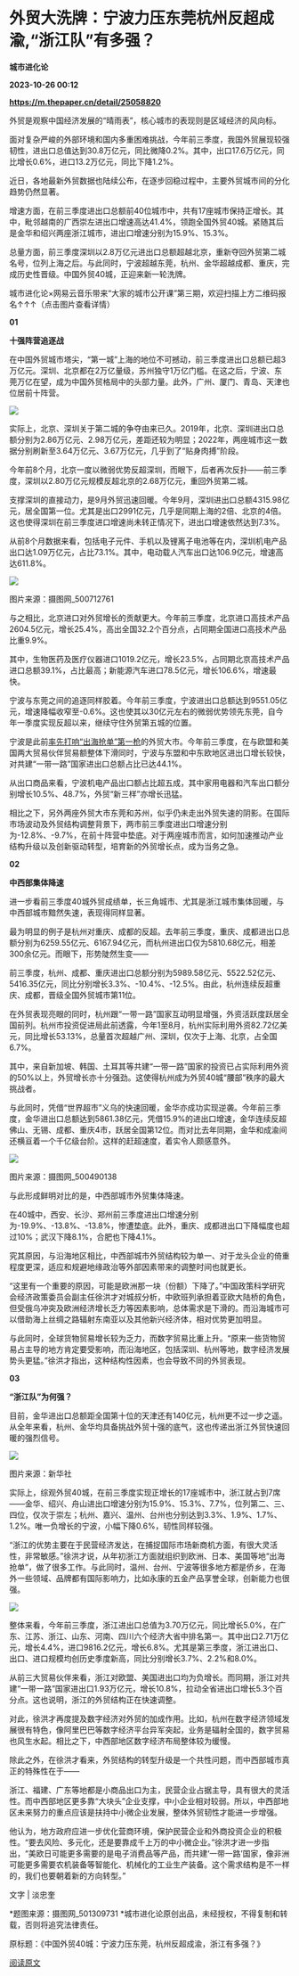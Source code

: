 # 外贸大洗牌：宁波力压东莞杭州反超成渝,“浙江队”有多强？
**城市进化论**

**2023-10-26 00:12**

**https://m.thepaper.cn/detail/25058820**

外贸是观察中国经济发展的“晴雨表”，核心城市的表现则是区域经济的风向标。

面对复杂严峻的外部环境和国内多重困难挑战，今年前三季度，我国外贸展现较强韧性，进出口总值达到30.8万亿元，同比微降0.2%。其中，出口17.6万亿元，同比增长0.6%，进口13.2万亿元，同比下降1.2%。

近日，各地最新外贸数据也陆续公布，在逐步回稳过程中，主要外贸城市间的分化趋势仍然显著。

增速方面，在前三季度进出口总额前40位城市中，共有17座城市保持正增长。其中，毗邻越南的广西崇左进出口增速高达41.4%，领跑全国外贸40城。紧随其后是金华和绍兴两座浙江城市，进出口增速分别为15.9%、15.3%。

总量方面，前三季度深圳以2.8万亿元进出口总额超越北京，重新夺回外贸第二城名号，位列上海之后。与此同时，宁波超越东莞，杭州、金华超越成都、重庆，完成历史性晋级。中国外贸40城，正迎来新一轮洗牌。

城市进化论×网易云音乐带来“大家的城市公开课”第三期，欢迎扫描上方二维码报名↑↑↑（点击图片查看详情）

**01**

**十强阵营追逐战**

在中国外贸城市塔尖，“第一城”上海的地位不可撼动，前三季度进出口总额已超3万亿元。深圳、北京都在2万亿量级，苏州独守1万亿门槛。在这之后，宁波、东莞万亿在望，成为中国外贸格局中的头部力量。此外，广州、厦门、青岛、天津也位居前十阵营。

![](https://imagepphcloud.thepaper.cn/pph/image/275/602/949.jpg)

实际上，北京、深圳关于第二城的争夺由来已久。2019年，北京、深圳进出口总额分别为2.86万亿元、2.98万亿元，差距还较为明显；2022年，两座城市这一数据分别刷新至3.64万亿元、3.67万亿元，几乎到了“贴身肉搏”阶段。

今年前8个月，北京一度以微弱优势反超深圳，而眼下，后者再次反扑——前三季度，深圳以2.80万亿元规模反超北京的2.68万亿元，重回外贸第二城。

支撑深圳的直接动力，是9月外贸迅速回暖。今年9月，深圳进出口总额4315.98亿元，居全国第一位。尤其是出口2991亿元，几乎是同期上海的2倍、北京的4倍。这也使得深圳在前三季度进口增速尚未转正情况下，进出口增速依然达到7.3%。

从前8个月数据来看，包括电子元件、手机以及锂离子电池等在内，深圳机电产品出口达1.09万亿元，占比73.1%。其中，电动载人汽车出口达106.9亿元，增速高达611.8%。

![](https://imagepphcloud.thepaper.cn/pph/image/275/602/950.jpg)

图片来源：摄图网\_500712761

与之相比，北京进口对外贸增长的贡献更大。今年前三季度，北京进口高技术产品2604.5亿元，增长25.4%，高出全国32.2个百分点，占同期全国进口高技术产品比重9.9%。

其中，生物医药及医疗仪器进口1019.2亿元，增长23.5%，占同期北京高技术产品进口总额39.1%，占比最高；新能源汽车进口78.5亿元，增长106.6%，增速最快。

宁波与东莞之间的追逐同样胶着。今年前三季度，宁波进出口总额达到9551.05亿元，增速降幅收窄至-0.6%。这也使其以30亿元左右的微弱优势领先东莞，自今年一季度实现反超以来，继续守住外贸第五城的位置。

宁波是此前[率先打响“出海抢单”第一枪](http://mp.weixin.qq.com/s?__biz=Mzg2MjA5Mjc0OA==&mid=2247531351&idx=1&sn=d095de79242f22b8f18c9924851919de&chksm=ce0f17f4f9789ee2b39a04b0259eac8187d524f86b491c32b38b8a43b9274f33d544a627a7f2&scene=21#wechat_redirect)的外贸大市。今年前三季度，在与欧盟和美国两大贸易伙伴贸易额整体下滑同时，宁波与东盟和中东欧地区进出口增长较快，对共建“一带一路”国家进出口总额占比已达44.1%。

从出口商品来看，宁波机电产品出口额占比超五成，其中家用电器和汽车出口额分别增长10.5%、48.7%，外贸“新三样”亦增长迅猛。

相比之下，另外两座外贸大市东莞和苏州，似乎仍未走出外贸失速的阴影。在国际市场波动及外贸结构调整背景下，两市前三季度进出口增速分别为-12.8%、-9.7%，在前十阵营中垫底。对于两座城市而言，如何加速推动产业结构升级以及创新驱动转型，培育新的外贸增长点，成为当务之急。

**02**

**中西部集体降速**

进一步看前三季度40城外贸成绩单，长三角城市、尤其是浙江城市集体回暖，与中西部城市黯然失速，表现得同样显著。

最为明显的例子是杭州对重庆、成都的反超。去年前三季度，重庆、成都进出口总额分别为6259.55亿元、6167.94亿元，而杭州进出口仅为5810.68亿元，相差300余亿元。而眼下，形势陡然生变——

前三季度，杭州、成都、重庆进出口总额分别为5989.58亿元、5522.52亿元、5416.35亿元，同比分别增长3.3%、-10.4%、-12.5%。由此，杭州连续反超重庆、成都，晋级全国外贸城市第11位。

在外贸表现亮眼的同时，杭州跟“一带一路”国家互动明显增强，外资活跃度跃居全国前列。杭州市投资促进局此前透露，今年1至8月，杭州实际利用外资82.72亿美元，同比增长53.13%，总量首次超越广州、深圳，仅次于上海、北京，占全国6.7%。

其中，来自新加坡、韩国、土耳其等共建“一带一路”国家的投资已占实际利用外资的50%以上，外贸增长亦十分强劲。这使得杭州成为外贸40城“腰部”秩序的最大挑战者。

与此同时，凭借“世界超市”义乌的快速回暖，金华亦成功实现逆袭。今年前三季度，金华进出口总额达到5861.38亿元，凭借15.9%的进出口增速，金华连续反超佛山、无锡、成都、重庆4市，跃居全国第12位。而对比去年同期，金华和成渝间还横亘着一个千亿级台阶。这样的赶超速度，着实令人颇感意外。

![](https://imagepphcloud.thepaper.cn/pph/image/275/602/951.jpg)

图片来源：摄图网\_500490138

与此形成鲜明对比的是，中西部城市外贸集体降速。

在40城中，西安、长沙、郑州前三季度进出口增速分别为-19.9%、-13.8%、-13.8%，惨遭垫底。此外，重庆、成都进出口下降幅度也超过10%；武汉下降8.1%，合肥也下降4.1%。

究其原因，与沿海地区相比，中西部城市外贸结构较为单一、对于龙头企业的倚重程度更深，适应和规避地缘政治等外部因素带来的调整时间也就更长。

“这里有一个重要的原因，可能是欧洲那一块（份额）下降了。”中国政策科学研究会经济政策委员会副主任徐洪才对城叔分析，中欧班列承担着亚欧大陆桥的角色，但受俄乌冲突及欧洲经济增长乏力等因素影响，总体需求是下滑的。而沿海城市可以借助海上丝绸之路辐射东南亚以及其他新兴经济体，相对优势更加明显。

与此同时，全球货物贸易增长较为乏力，而数字贸易比重上升。“原来一些货物贸易占主导的地方肯定要受影响，而沿海地区，包括深圳、杭州等地，数字经济发展势头更猛。”徐洪才指出，这种结构性因素，也会导致不同的外贸表现。

**03**

**“浙江队”为何强？**

目前，金华进出口总额距全国第十位的天津还有140亿元，杭州更不过一步之遥。从全年来看，杭州、金华均具备挑战外贸十强的底气，这也传递出浙江外贸快速回暖的强烈信号。

![](https://imagepphcloud.thepaper.cn/pph/image/275/602/952.jpg)

图片来源：新华社

实际上，综观外贸40城，在前三季度实现正增长的17座城市中，浙江就占到7席——金华、绍兴、舟山进出口增速分别为15.9%、15.3%、7.7%，位列第二、三、四位，仅次于崇左；杭州、嘉兴、温州、台州也分别达到3.3%、1.9%、1.7%、1.2%。唯一负增长的宁波，小幅下降0.6%，韧性同样较强。

“浙江的优势主要在于民营经济发达，在捕捉国际市场新商机方面，有很大灵活性，非常敏感。”徐洪才说，从年初浙江方面就组织到欧洲、日本、美国等地“出海抢单”，做了很多工作。与此同时，温州、台州、宁波等很多地方都是侨乡，在海外一些领域、品牌都有国际影响力，比如永康的五金产品享誉全球，创新能力也很强。

![](https://imagepphcloud.thepaper.cn/pph/image/275/602/953.jpg)

整体来看，今年前三季度，浙江进出口总值为3.70万亿元，同比增长5.0%，在广东、江苏、浙江、山东、河南、四川六个经济大省中排名第一。其中出口2.71万亿元，增长4.4%，进口9816.2亿元，增长6.8%。尤其是第三季度，浙江进出口、出口、进口规模均创历史季度新高，同比分别增长3.7%、2.2%和8.0%。

从前三大贸易伙伴来看，浙江对欧盟、美国进出口均为负增长。而同期，浙江对共建“一带一路”国家进出口1.93万亿元，增长10.8%，拉动全省进出口增长5.3个百分点。这也说明，浙江的外贸结构正在快速调整。

对此，徐洪才再度提及数字经济对外贸的加成作用。比如，杭州在数字经济领域发展很有特色，像阿里巴巴等数字经济平台异军突起，业务是辐射全国的，数字贸易也风生水起。相比之下，中西部地区数字经济布局整体较为缓慢。

除此之外，在徐洪才看来，外贸结构的转型升级是一个共性问题，而中西部城市真正的特殊性在于——

浙江、福建、广东等地都是小商品出口为主，民营企业占据主导，具有很大的灵活性。而中西部地区更多靠“大块头”企业支撑，中小企业相对较弱。所以，中西部地区未来努力的重点应该是扶持中小微企业发展，整体外贸韧性才能进一步增强。

他认为，地方政府应进一步优化营商环境，保护民营企业和外商投资企业的积极性。“要去风险、多元化，还是要靠成千上万的中小微企业。”徐洪才进一步指出，“美欧日可能更多需要的是电子消费品等产品，而共建‘一带一路’国家，像非洲可能更多需要农机装备等智能化、机械化的工业生产装备。这个需求结构是不一样的，我们也要朝着新的方向转型。”

文字 | 淡忠奎

\*题图来源：摄图网\_501309731 \*城市进化论原创出品，未经授权，不得复制和转载，否则将追究法律责任。

原标题：《中国外贸40城：宁波力压东莞，杭州反超成渝，浙江有多强？》

[阅读原文](http://mp.weixin.qq.com/s?__biz=Mzg2MjA5Mjc0OA==&mid=2247550999&idx=1&sn=3c817b596fde130e72ac339447a5fe29&chksm=ce0f64b4f978eda214e7dd1b2034769bd95ac803a6e82be58584e26e23ca723f0f7c5fbe13db&scene=0&xtrack=1#rd)